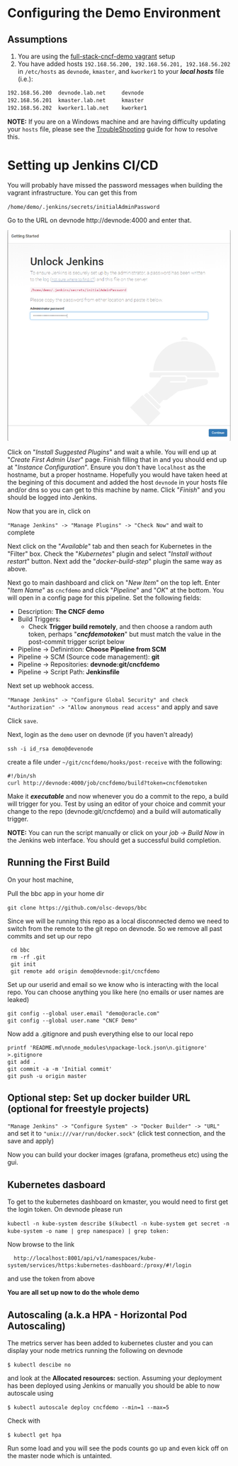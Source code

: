 Configuring the Demo Environment
================================

## Assumptions

1. You are using the [full-stack-cncf-demo vagrant](https://olsc-devops.github.io/full-stack-cncf-demo/) setup
2. You have added hosts `192.168.56.200, 192.168.56.201, 192.168.56.202` in `/etc/hosts` as `devnode`, `kmaster`, and `kworker1` to your _**local hosts**_ file (i.e.):

```bash
192.168.56.200  devnode.lab.net     devnode
192.168.56.201  kmaster.lab.net     kmaster
192.168.56.202  kworker1.lab.net    kworker1
```

**NOTE:** If you are on a Windows machine and are having difficulty updating your `hosts` file, please see the [TroubleShooting](TROUBLESHOOTING.md) guide for how to resolve this.

Setting up Jenkins CI/CD
========================

You will probably have missed the password messages when building the vagrant infrastructure. You can get this from

`/home/demo/.jenkins/secrets/initialAdminPassword`

Go to the URL on devnode http://devnode:4000 and enter that.

<img src="img/001-jenkins.png">

Click on "_Install Suggested Plugins_" and wait
a while. You will end up at "_Create First Admin User_" page. Finish filling that in and you should end up at "_Instance Configuration_".
Ensure you don't have `localhost` as the hostname, but a proper hostname. Hopefully you would have taken heed at the begining of this
document and added the host `devnode` in your hosts file and/or dns so you can get to this machine by name. Click "_Finish_" and you should
be logged into Jenkins.

Now that you are in, click on

 `"Manage Jenkins" -> "Manage Plugins" -> "Check Now"` and wait to complete

Next click on the "_Available_" tab and then seach for Kubernetes in the "Filter" box. Check the "_Kubernetes_" plugin and select "_Install without restart_" button. Next add the "_docker-build-step_" plugin the same way as above.

Next go to main dashboard and click on "_New Item_" on the top left. Enter "_Item Name_" as `cncfdemo` and click "_Pipeline_" and "_OK_" at the bottom. You will open in a config page for this pipeline.
Set the following fields:

* Description: **The CNCF demo**
* Build Triggers:
  * Check **Trigger build remotely**, and then choose a random auth token, perhaps "_**cncfdemotoken**_" but must match the value in the post-commit trigger script below
* Pipeline -> Definintion: **Choose Pipeline from SCM**
* Pipeline -> SCM (Source code management): **git**
* Pipeline -> Repositories: **devnode:git/cncfdemo**
* Pipeline -> Script Path: **Jenkinsfile**

Next set up webhook access. 

`"Manage Jenkins" -> "Configure Global Security" and check "Authorization" -> "Allow anonymous read access"` and apply and save

Click `save`.

Next, login as the `demo` user on devnode (if you haven't already)

`ssh -i id_rsa demo@devenode`

create a file under `~/git/cncfdemo/hooks/post-receive` with the following:

```
#!/bin/sh
curl http://devnode:4000/job/cncfdemo/build?token=cncfdemotoken
```

Make it _**executable**_ and now whenever you do a commit to the repo, a build will trigger for you. Test by using an editor of your choice and commit your change to the repo (devnode:git/cncfdemo) and a build will automatically trigger.

**NOTE:** You can run the script manually or click on your _job -> Build Now_ in the Jenkins web interface. You should get a successful build completion.

Running the First Build
-----------------------

On your host machine,

Pull the bbc app in your home dir

`git clone https://github.com/olsc-devops/bbc`

Since we will be running this repo as a local disconnected demo we need to switch from the remote to the git repo on devnode. So we
remove all past commits and set up our repo

     cd bbc
     rm -rf .git
     git init
     git remote add origin demo@devnode:git/cncfdemo

Set up our userid and email so we know who is interacting with the local repo. You can choose anything you like here (no emails or user
names are leaked)

    git config --global user.email "demo@oracle.com"
    git config --global user.name "CNCF Demo"

Now add a .gitignore and push everything else to our local repo

    printf 'README.md\nnode_modules\npackage-lock.json\n.gitignore' >.gitignore
    git add .
    git commit -a -m 'Initial commit'
    git push -u origin master

Optional step: Set up docker builder URL (optional for freestyle projects)
--------------------------------------------------------------------------

`"Manage Jenkins" -> "Configure System" -> "Docker Builder" -> "URL"` and set it to `"unix:///var/run/docker.sock"` (click test connection, and the save and apply)

Now you can build your docker images (grafana, prometheus etc) using the gui.


Kubernetes dasboard
-------------------

To get to the kubernetes dashboard on kmaster, you would need to first get the login token. On devnode please run

`kubectl -n kube-system describe $(kubectl -n kube-system get secret -n kube-system -o name | grep namespace) | grep token:`

Now browse to the link

      http://localhost:8001/api/v1/namespaces/kube-system/services/https:kubernetes-dashboard:/proxy/#!/login

and use the token from above

**You are all set up now to do the whole demo**

Autoscaling (a.k.a HPA - Horizontal Pod Autoscaling)
----------------------------------------------------

The metrics server has been added to kubernetes cluster and you can display your node metrics running the following on devnode

`$ kubectl descibe no`

and look at the **Allocated resources:** section. Assuming your deployment has been deployed using Jenkins or manually you should be able to now autoscale using

`$ kubectl autoscale deploy cncfdemo --min=1 --max=5`

Check with

`$ kubectl get hpa`

Run some load and you will see the pods counts go up and even kick off on the master node which is untainted.
